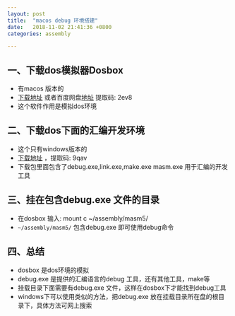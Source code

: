 ```yaml
---
layout: post
title:  "macos debug 环境搭建"
date:   2018-11-02 21:41:36 +0800
categories: assembly

---
```

## 一、下载dos模拟器Dosbox 
- 有macos 版本的
- [下载地址][1] 或者百度网盘[地址][3] 提取码: 2ev8 
- 这个软件作用是模拟dos环境

## 二、下载dos下面的汇编开发环境
 - 这个只有windows版本的
 - [下载地址][2] ，提取码: 9qav 
 - 下载包里面包含了debug.exe,link.exe,make.exe masm.exe 用于汇编的开发工具

## 三、挂在包含debug.exe 文件的目录
- 在dosbox 输入: mount c ~/assembly/masm5/ 
- ``` ~/assembly/masm5/ ``` 包含debug.exe 即可使用debug命令

## 四、总结
- dosbox 是dos环境的模拟
- debug.exe 是提供的汇编语言的debug 工具，还有其他工具，make等
- 挂载目录下面需要有debug.exe 文件，这样在dosbox下才能找到debug工具
- windows下可以使用类似的方法，把debug.exe 放在挂载目录所在盘的根目录下，具体方法可网上搜索

[1]:https://www.dosbox.com/
[2]:https://pan.baidu.com/s/1lTQ_WwAux-MdI4QLYG_CeA 
[3]:https://pan.baidu.com/s/1_M737YDyxy5rWytRnIaAoQ 

